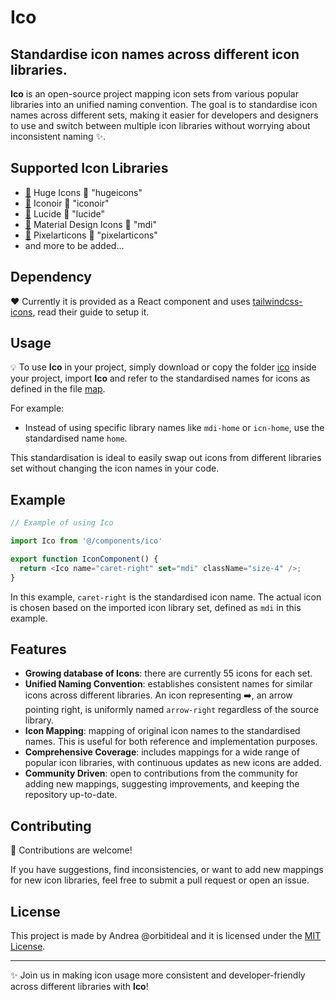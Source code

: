 # Ico

## Standardise icon names across different icon libraries.
**Ico** is an open-source project mapping icon sets from various popular libraries into an unified naming convention. The goal is to standardise icon names across different sets, making it easier for developers and designers to use and switch between multiple icon libraries without worrying about inconsistent naming ✨.


## Supported Icon Libraries
- [🔗](https://github.com/hugeicons/hugeicons-react) Huge Icons 🟰 "hugeicons"
- [🔗](https://github.com/iconoir-icons/iconoir) Iconoir 🟰 "iconoir"
- [🔗](https://github.com/lucide-icons/lucide) Lucide 🟰 "lucide"
- [🔗](https://github.com/Templarian/MaterialDesign) Material Design Icons 🟰 "mdi"
- [🔗](https://github.com/halfmage/pixelarticons) Pixelarticons 🟰 "pixelarticons"
- and more to be added...


## Dependency
❤️ Currently it is provided as a React component and uses [tailwindcss-icons](https://github.com/egoist/tailwindcss-icons), read their guide to setup it.


## Usage
💡 To use **Ico** in your project, simply download or copy the folder [ico](src/ico) inside your project, import **Ico** and refer to the standardised names for icons as defined in the file [map](src/ico/map.ts). 

For example:
- Instead of using specific library names like `mdi-home` or `icn-home`, use the standardised name `home`.

This standardisation is ideal to easily swap out icons from different libraries set without changing the icon names in your code.


## Example
```javascript
// Example of using Ico

import Ico from '@/components/ico'

export function IconComponent() {
  return <Ico name="caret-right" set="mdi" className="size-4" />;
}
```

In this example, `caret-right` is the standardised icon name. The actual icon is chosen based on the imported icon library set, defined as `mdi` in this example.


## Features
- **Growing database of Icons**: there are currently 55 icons for each set.
- **Unified Naming Convention**: establishes consistent names for similar icons across different libraries. An icon representing ➡️, an arrow pointing right, is uniformly named `arrow-right` regardless of the source library.
- **Icon Mapping**: mapping of original icon names to the standardised names. This is useful for both reference and implementation purposes.
- **Comprehensive Coverage**: includes mappings for a wide range of popular icon libraries, with continuous updates as new icons are added.
- **Community Driven**: open to contributions from the community for adding new mappings, suggesting improvements, and keeping the repository up-to-date.


## Contributing
🤙 Contributions are welcome!

If you have suggestions, find inconsistencies, or want to add new mappings for new icon libraries, feel free to submit a pull request or open an issue.


## License
This project is made by Andrea @orbitideal and it is licensed under the [MIT License](LICENSE).

---

✨ Join us in making icon usage more consistent and developer-friendly across different libraries with **Ico**!
